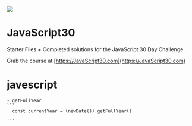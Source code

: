 ![](https://javascript30.com/images/JS3-social-share.png)

# JavaScript30

Starter Files + Completed solutions for the JavaScript 30 Day Challenge.

Grab the course at [https://JavaScript30.com](https://JavaScript30.com)

# javescript

    - getFullYear
    ```
      const currentYear = (newDate()).getFullYear()

    ```